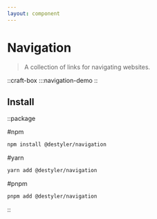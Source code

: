 ```yaml
---
layout: component
---
```


# Navigation

> A collection of links for navigating websites.

::craft-box
:::navigation-demo
::

## Install

::package

#npm
```bash
npm install @destyler/navigation
```

#yarn
```bash
yarn add @destyler/navigation
```

#pnpm
```bash
pnpm add @destyler/navigation
```

::
